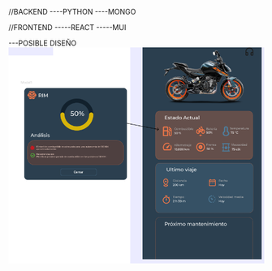 //BACKEND
----PYTHON
----MONGO

//FRONTEND
-----REACT
-----MUI

---POSIBLE DISEÑO
![alt text](image.png)